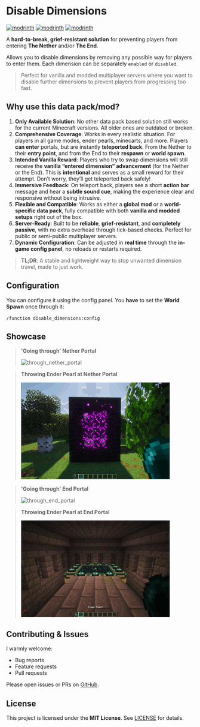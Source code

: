 # Disable Dimensions

[![modrinth](https://img.shields.io/modrinth/v/disable-dimensions.svg)](https://modrinth.com/datapack/disable-dimensions)
[![modrinth](https://img.shields.io/badge/dynamic/json?url=https://api.modrinth.com/v2/project/disable-dimensions&label=downloads&query=$.downloads&color=#00AF5C)](https://modrinth.com/datapack/disable-dimensions)
[![modrinth](https://img.shields.io/modrinth/game-versions/disable-dimensions.svg)](https://modrinth.com/datapack/disable-dimensions)

A **hard-to-break, grief-resistant solution** for preventing players from entering **The Nether** and/or **The End**.

Allows you to disable dimensions by removing any possible way for players to enter them. Each dimension can be separately `enabled` or `disabled`.

> Perfect for vanilla and modded multiplayer servers where you want to disable further dimensions to prevent players from progressing too fast.

## Why use this data pack/mod?

1. **Only Available Solution**:
   No other data pack based solution still works for the current Minecraft versions.
   All older ones are outdated or broken.
2. **Comprehensive Coverage**:
   Works in every realistic situation. For players in all game modes, ender pearls, minecarts, and more.
   Players **can enter** portals, but are instantly **teleported back**. From the Nether to their **entry point**, and from the End to their **respawn** or **world spawn**.
3. **Intended Vanilla Reward**:
   Players who try to swap dimensions will still receive the **vanilla “entered dimension” advancement** (for the Nether or the End).
   This is **intentional** and serves as a small reward for their attempt. Don’t worry, they’ll get teleported back safely!
4. **Immersive Feedback**:
   On teleport back, players see a short **action bar** message and hear a **subtle sound cue**, making the experience clear and responsive without being intrusive.
5. **Flexible and Compatible**:
   Works as either a **global mod** or a **world-specific data pack**, fully compatible with both **vanilla and modded setups** right out of the box.
6. **Server-Ready**:
   Built to be **reliable**, **grief-resistant**, and **completely passive**, with no extra overhead through tick-based checks. Perfect for public or semi-public multiplayer servers.
7. **Dynamic Configuration**:
   Can be adjusted in **real time** through the **in-game config panel**, no reloads or restarts required.

> **TL;DR**: A stable and lightweight way to stop unwanted dimension travel, made to just work.

## Configuration

You can configure it using the config panel.
You **have** to set the **World Spawn** once through it:

```mcfunction
/function disable_dimensions:config
```

## Showcase

> **'Going through' Nether Portal**
>
> ![through_nether_portal](showcase/through_nether_portal.gif)

> **Throwing Ender Pearl at Nether Portal**
>
> ![pearl_nether_portal](showcase/pearl_nether_portal.gif)

> **'Going through' End Portal**
>
> ![through_end_portal](showcase/through_end_portal.gif)

> **Throwing Ender Pearl at End Portal**
>
> ![pearl_end_portal](showcase/pearl_end_portal.gif)

## Contributing & Issues

I warmly welcome:

- Bug reports
- Feature requests
- Pull requests

Please open issues or PRs on [GitHub](https://github.com/nwrenger/disable-dimensions/issues).

## License

This project is licensed under the **MIT License**. See [LICENSE](https://github.com/nwrenger/disable-dimensions/blob/main/LICENSE) for details.
